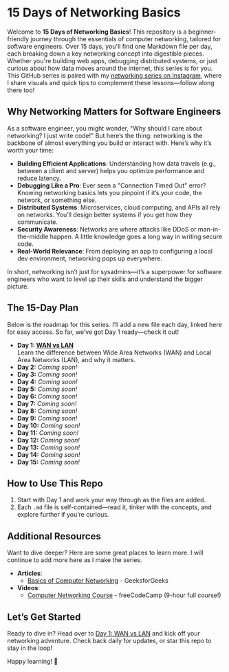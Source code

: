 # 15 Days of Networking Basics

Welcome to **15 Days of Networking Basics**! This repository is a beginner-friendly journey through the essentials of computer networking, tailored for software engineers. Over 15 days, you'll find one Markdown file per day, each breaking down a key networking concept into digestible pieces. Whether you're building web apps, debugging distributed systems, or just curious about how data moves around the internet, this series is for you. This GitHub series is paired with my [networking series on Instagram](https://www.instagram.com/arjay_the_dev/), where I share visuals and quick tips to complement these lessons—follow along there too!

## Why Networking Matters for Software Engineers

As a software engineer, you might wonder, "Why should I care about networking? I just write code!" But here’s the thing: networking is the backbone of almost everything you build or interact with. Here’s why it’s worth your time:

- **Building Efficient Applications**: Understanding how data travels (e.g., between a client and server) helps you optimize performance and reduce latency.
- **Debugging Like a Pro**: Ever seen a "Connection Timed Out" error? Knowing networking basics lets you pinpoint if it’s your code, the network, or something else.
- **Distributed Systems**: Microservices, cloud computing, and APIs all rely on networks. You’ll design better systems if you get how they communicate.
- **Security Awareness**: Networks are where attacks like DDoS or man-in-the-middle happen. A little knowledge goes a long way in writing secure code.
- **Real-World Relevance**: From deploying an app to configuring a local dev environment, networking pops up everywhere.

In short, networking isn’t just for sysadmins—it’s a superpower for software engineers who want to level up their skills and understand the bigger picture.

## The 15-Day Plan

Below is the roadmap for this series. I’ll add a new file each day, linked here for easy access. So far, we’ve got Day 1 ready—check it out!

- **Day 1: [WAN vs LAN](./wan_vs_lan.md)**  
  Learn the difference between Wide Area Networks (WAN) and Local Area Networks (LAN), and why it matters.
- **Day 2:** *Coming soon!*  
- **Day 3:** *Coming soon!*  
- **Day 4:** *Coming soon!*  
- **Day 5:** *Coming soon!*  
- **Day 6:** *Coming soon!*  
- **Day 7:** *Coming soon!*  
- **Day 8:** *Coming soon!*  
- **Day 9:** *Coming soon!*  
- **Day 10:** *Coming soon!*  
- **Day 11:** *Coming soon!*  
- **Day 12:** *Coming soon!*  
- **Day 13:** *Coming soon!*  
- **Day 14:** *Coming soon!*  
- **Day 15:** *Coming soon!*  

## How to Use This Repo

1. Start with Day 1 and work your way through as the files are added.
2. Each `.md` file is self-contained—read it, tinker with the concepts, and explore further if you’re curious.

## Additional Resources

Want to dive deeper? Here are some great places to learn more. I will continue to add more here as I make the series.
- **Articles**:
  - [Basics of Computer Networking](https://www.geeksforgeeks.org/basics-computer-networking/) - GeeksforGeeks
- **Videos**:
  - [Computer Networking Course](https://www.youtube.com/watch?v=qiQR5rTSshw) - freeCodeCamp (9-hour full course!)

## Let’s Get Started

Ready to dive in? Head over to [Day 1: WAN vs LAN](./wan_vs_lan.md) and kick off your networking adventure. Check back daily for updates, or star this repo to stay in the loop!

Happy learning! 🚀
